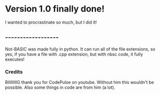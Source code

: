 # Version 1.0 finally done!
I wanted to procrastinate so much, but I did it!
## ------------------
Not-BASIC was made fully in python. It can run all of the file extensions, so yes, if you have a file with .cpp extension, but with nbsc code, it fully executes!
### Credits
BIIIIIIIIG thank you for CodePulse on youtube. Without him this wouldn't be possible. Also some things in code are from him (a lot).
